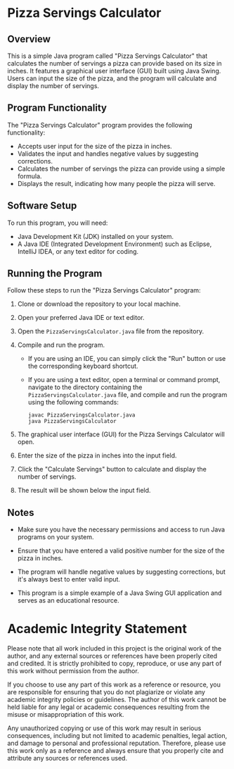 # Pizza Servings Calculator

## Overview

This is a simple Java program called "Pizza Servings Calculator" that calculates the number of servings a pizza can provide based on its size in inches. It features a graphical user interface (GUI) built using Java Swing. Users can input the size of the pizza, and the program will calculate and display the number of servings.

## Program Functionality

The "Pizza Servings Calculator" program provides the following functionality:

- Accepts user input for the size of the pizza in inches.
- Validates the input and handles negative values by suggesting corrections.
- Calculates the number of servings the pizza can provide using a simple formula.
- Displays the result, indicating how many people the pizza will serve.

## Software Setup

To run this program, you will need:

- Java Development Kit (JDK) installed on your system.
- A Java IDE (Integrated Development Environment) such as Eclipse, IntelliJ IDEA, or any text editor for coding.

## Running the Program

Follow these steps to run the "Pizza Servings Calculator" program:

1. Clone or download the repository to your local machine.

2. Open your preferred Java IDE or text editor.

3. Open the `PizzaServingsCalculator.java` file from the repository.

4. Compile and run the program.

   - If you are using an IDE, you can simply click the "Run" button or use the corresponding keyboard shortcut.

   - If you are using a text editor, open a terminal or command prompt, navigate to the directory containing the `PizzaServingsCalculator.java` file, and compile and run the program using the following commands:

     ```shell
     javac PizzaServingsCalculator.java
     java PizzaServingsCalculator
     ```

5. The graphical user interface (GUI) for the Pizza Servings Calculator will open.

6. Enter the size of the pizza in inches into the input field.

7. Click the "Calculate Servings" button to calculate and display the number of servings.

8. The result will be shown below the input field.

## Notes

- Make sure you have the necessary permissions and access to run Java programs on your system.

- Ensure that you have entered a valid positive number for the size of the pizza in inches.

- The program will handle negative values by suggesting corrections, but it's always best to enter valid input.

- This program is a simple example of a Java Swing GUI application and serves as an educational resource.


# Academic Integrity Statement

Please note that all work included in this project is the original work of the author, and any external sources or references have been properly cited and credited. It is strictly prohibited to copy, reproduce, or use any part of this work without permission from the author.

If you choose to use any part of this work as a reference or resource, you are responsible for ensuring that you do not plagiarize or violate any academic integrity policies or guidelines. The author of this work cannot be held liable for any legal or academic consequences resulting from the misuse or misappropriation of this work.

Any unauthorized copying or use of this work may result in serious consequences, including but not limited to academic penalties, legal action, and damage to personal and professional reputation. Therefore, please use this work only as a reference and always ensure that you properly cite and attribute any sources or references used.